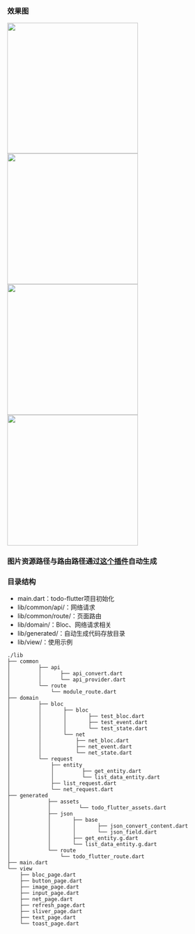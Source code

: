 ### 效果图
<img src="https://github.com/azhon/todo-flutter/blob/main/example/img/img1.png" width="300"> <img src="https://github.com/azhon/todo-flutter/blob/main/example/img/img2.png" width="300">
<img src="https://github.com/azhon/todo-flutter/blob/main/example/img/img3.png" width="300"> <img src="https://github.com/azhon/todo-flutter/blob/main/example/img/img4.png" width="300">
### 图片资源路径与路由路径通过[这个插件](https://github.com/Xie-Yin/FlutterPlugin)自动生成
### 目录结构
- main.dart：todo-flutter项目初始化
- lib/common/api/：网络请求
- lib/common/route/：页面路由
- lib/domain/：Bloc、网络请求相关
- lib/generated/：自动生成代码存放目录
- lib/view/：使用示例
```
./lib
├── common
│         ├── api
│         │      ├── api_convert.dart
│         │      └── api_provider.dart
│         └── route
│             └── module_route.dart
├── domain
│         ├── bloc
│         │       ├── bloc
│         │       │       ├── test_bloc.dart
│         │       │       ├── test_event.dart
│         │       │       └── test_state.dart
│         │       └── net
│         │           ├── net_bloc.dart
│         │           ├── net_event.dart
│         │           └── net_state.dart
│         └── request
│             ├── entity
│             │         ├── get_entity.dart
│             │         └── list_data_entity.dart
│             ├── list_request.dart
│             └── net_request.dart
├── generated
│            ├── assets
│            │         └── todo_flutter_assets.dart
│            ├── json
│            │       ├── base
│            │       │       ├── json_convert_content.dart
│            │       │       └── json_field.dart
│            │       ├── get_entity.g.dart
│            │       └── list_data_entity.g.dart
│            └── route
│                └── todo_flutter_route.dart
├── main.dart
└── view
    ├── bloc_page.dart
    ├── button_page.dart
    ├── image_page.dart
    ├── input_page.dart
    ├── net_page.dart
    ├── refresh_page.dart
    ├── sliver_page.dart
    ├── text_page.dart
    └── toast_page.dart
```